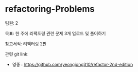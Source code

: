 # refactoring-Problems

팀원: 2

목표: 한 주에 리팩토링 관련 문제 3개 업로드 및 풀이하기

참고서적: 리팩터링 2판

관련 git link: 

- 영종 : https://github.com/yeongjong310/refactor-2nd-edition
